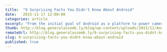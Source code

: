 ```yaml
---
title:  "9 Surprising Facts You Didn't Know About Android"
date:   2015-11-17 12:00:00
categories: article
excerpt: "From the initial goal of Android as a platform to power cameras, to the unexpected partnership between Google and a chocolate manufacturer, the evolution of the Android ecosystem is full of fascinating and sometimes humorous stories."
thumb: http://blog.generalassemb.ly/blog/wp-content/uploads/2015/11/Android101_DripArt4.jpg
remoteUrl: http://blog.generalassemb.ly/9-surprising-facts-you-didnt-know-about-android/
slug: 9-surprising-facts-you-didnt-know-about-android
published: true
---
```

